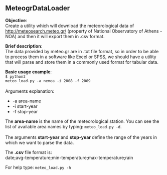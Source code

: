 ## MeteogrDataLoader

__Objective__:
<br/>Create a utility which will download the meteorological data of http://meteosearch.meteo.gr/ (property of National Observatory of Athens - NOA) and then it will export them in .csv format.

__Brief description__:
<br/>The data provided by meteo.gr are in .txt file format, so in order to be able to process them in a software like Excel or SPSS, we should have a utility that will parse and store them in a commonly used format for tabular data.

__Basic usage example__:
<br/><code>$ python3 meteo_load.py -a nemea -i 2008 -f 2009</code>
<br/><br/>Arguments explanation:<br/>
* -a area-name
* -i start-year
* -f stop-year

The **area-name** is the name of the meteorological station. You can see the list of available area names by typing: 
<code>meteo_load.py -d</code>.<br/><br/>
The arguments **start-year** and **stop-year** define the range of the years in which we want to parse the data.

The **.csv** file format is:<br/>
date;avg-temperature;min-temperature;max-temperature;rain

For help type: <code>meteo_load.py -h</code>
